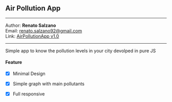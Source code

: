 ## Air Pollution App 

---

Author: **Renato Salzano**  
Email: [renato.salzano92@gmail.com](mailto:renato.salzano92@gmail.com)  
Link: [AirPollutionApp v1.0](https://renatosalzano.github.io/airpollutionapp/HTML/index.html)

---

Simple app to know the pollution levels in your city devolped in pure JS

#### Feature

- [x] Minimal Design
- [x] Simple graph with main pollutants
- [x] Full responsive






